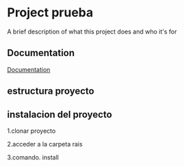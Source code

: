 
# Project prueba

A brief description of what this project does and who it's for


## Documentation

[Documentation](https://linktodocumentation)


## estructura proyecto

## instalacion del proyecto

1.clonar proyecto

2.acceder a la carpeta rais


3.comando. install
